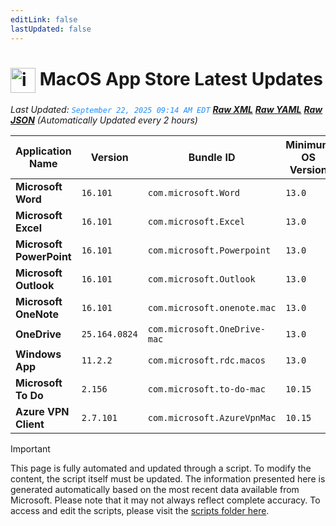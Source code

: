 ```yaml
---
editLink: false
lastUpdated: false
---
```

# <img src="/images/App_Store_logo.png" alt="image" width="40" style="vertical-align: middle; display: inline-block;" /> MacOS App Store Latest Updates

<span class="extra-small">_Last Updated: <code style="color : dodgerblue">September 22, 2025 09:14 AM EDT</code> [**_Raw XML_**](https://github.com/cocopuff2u/MOFA/blob/main/latest_raw_files/macos_appstore_latest.xml) [**_Raw YAML_**](https://github.com/cocopuff2u/MOFA/blob/main/latest_raw_files/macos_appstore_latest.yaml) [**_Raw JSON_**](https://github.com/cocopuff2u/MOFA/blob/main/latest_raw_files/macos_appstore_latest.json)
 (Automatically Updated every 2 hours)_</span>

| Application Name | Version | Bundle ID | Minimum OS Version | Icon |
|------------------|---------|-----------|-------------------|------|
| **Microsoft Word** | `16.101` | `com.microsoft.Word` | `13.0` | <img src='https://is1-ssl.mzstatic.com/image/thumb/Purple211/v4/b3/09/89/b3098939-32b7-d8d3-9bf3-047bd7bc8a65/MSWD.png/512x512bb.png' width='25%' height='25%' /> |
| **Microsoft Excel** | `16.101` | `com.microsoft.Excel` | `13.0` | <img src='https://is1-ssl.mzstatic.com/image/thumb/Purple211/v4/ed/10/c1/ed10c1d8-ac00-665c-18a7-54575c05fdab/XCEL.png/512x512bb.png' width='25%' height='25%' /> |
| **Microsoft PowerPoint** | `16.101` | `com.microsoft.Powerpoint` | `13.0` | <img src='https://is1-ssl.mzstatic.com/image/thumb/Purple221/v4/9a/a3/af/9aa3af70-a3c2-560a-d95e-ac820dcaf850/PPT3.png/512x512bb.png' width='25%' height='25%' /> |
| **Microsoft Outlook** | `16.101` | `com.microsoft.Outlook` | `13.0` | <img src='https://is1-ssl.mzstatic.com/image/thumb/Purple211/v4/c4/01/8b/c4018b2a-9621-0015-7b23-03f2a02c19f3/Outlook.png/512x512bb.png' width='25%' height='25%' /> |
| **Microsoft OneNote** | `16.101` | `com.microsoft.onenote.mac` | `13.0` | <img src='https://is1-ssl.mzstatic.com/image/thumb/Purple211/v4/8b/2d/a6/8b2da6e1-8878-483e-7c90-26a244fe76dd/OneNote.png/512x512bb.png' width='25%' height='25%' /> |
| **OneDrive** | `25.164.0824` | `com.microsoft.OneDrive-mac` | `13.0` | <img src='https://is1-ssl.mzstatic.com/image/thumb/Purple221/v4/63/7f/2c/637f2ccd-5608-1197-3d9d-6cfb7c35fd20/OneDrive.png/512x512bb.png' width='25%' height='25%' /> |
| **Windows App** | `11.2.2` | `com.microsoft.rdc.macos` | `13.0` | <img src='https://is1-ssl.mzstatic.com/image/thumb/Purple211/v4/c7/2f/49/c72f4946-41be-9d6f-bf69-edb23bf9e5c0/AppIcon-0-0-85-220-0-0-4-0-2x.png/512x512bb.png' width='25%' height='25%' /> |
| **Microsoft To Do** | `2.156` | `com.microsoft.to-do-mac` | `10.15` | <img src='https://is1-ssl.mzstatic.com/image/thumb/Purple221/v4/a4/e5/33/a4e533cf-2fa7-3563-f9f9-dfd9608e2064/AppIcon-Release-0-85-220-0-4-2x-sRGB.png/512x512bb.png' width='25%' height='25%' /> |
| **Azure VPN Client** | `2.7.101` | `com.microsoft.AzureVpnMac` | `10.15` | <img src='https://is1-ssl.mzstatic.com/image/thumb/Purple221/v4/23/60/df/2360df4b-4ac5-4480-bb3e-4f59df6c3e64/AppIcon-85-220-0-4-0-0-2x-0-0.png/512x512bb.png' width='25%' height='25%' /> |

> [!IMPORTANT]
> This page is fully automated and updated through a script. To modify the content, the script itself must be updated. The information presented here is generated automatically based on the most recent data available from Microsoft. Please note that it may not always reflect complete accuracy. To access and edit the scripts, please visit the [scripts folder here](https://github.com/cocopuff2u/MOFA_WEBSITE/tree/main/update_readme_scripts).
